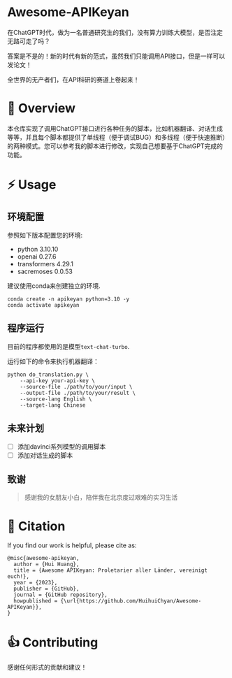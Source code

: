 # Awesome-APIKeyan

在ChatGPT时代，做为一名普通研究生的我们，没有算力训练大模型，是否注定无路可走了吗？

答案是不是的！新的时代有新的范式，虽然我们只能调用API接口，但是一样可以发论文！

全世界的无产者们，在API科研的赛道上卷起来！


# 🏴󠁶󠁵󠁭󠁡󠁰󠁿 Overview

本仓库实现了调用ChatGPT接口进行各种任务的脚本，比如机器翻译、对话生成等等，并且每个脚本都提供了单线程（便于调试BUG）和多线程（便于快速推断）的两种模式。您可以参考我的脚本进行修改，实现自己想要基于ChatGPT完成的功能。


# ⚡️ Usage

## 环境配置

参照如下版本配置您的环境:

- python 3.10.10
- openai 0.27.6
- transformers 4.29.1
- sacremoses 0.0.53

建议使用conda来创建独立的环境.
```shell
conda create -n apikeyan python=3.10 -y
conda activate apikeyan
```

## 程序运行

目前的程序都使用的是模型`text-chat-turbo`.

运行如下的命令来执行机器翻译：
```shell
python do_translation.py \
    --api-key your-api-key \
    --source-file ./path/to/your/input \
    --output-file ./path/to/your/result \
    --source-lang English \
    --target-lang Chinese
```

## 未来计划

- [ ] 添加davinci系列模型的调用脚本
- [ ] 添加对话生成的脚本

## 致谢

> 感谢我的女朋友小白，陪伴我在北京度过艰难的实习生活

# 💬 Citation
If you find our work is helpful, please cite as:
```
@misc{awesome-apikeyan,
  author = {Hui Huang},
  title = {Awesome APIKeyan: Proletarier aller Länder, vereinigt euch!},
  year = {2023},
  publisher = {GitHub},
  journal = {GitHub repository},
  howpublished = {\url{https://github.com/HuihuiChyan/Awesome-APIKeyan}},
}
```

# 👍 Contributing

感谢任何形式的贡献和建议！
